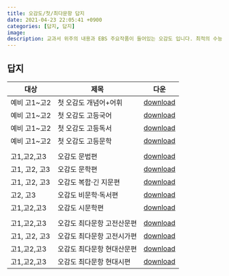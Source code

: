 ```yaml
---
title: 오감도/첫/최다문항 답지
date: 2021-04-23 22:05:41 +0900
categories: [답지, 답지]
image: 
description: 교과서 위주의 내용과 EBS 주요작품이 들어있는 오감도 입니다. 최적의 수능을 대비하기 위한 오감도, 첫오감도 입니다.
---
```



## **답지**
<table class="table table-bordered font-weight-bold " style="height: auto !important;">
<thead>
<tr><th>대상</th>
<th>제목</th>
<th>다운</th>
</tr></thead>
<tbody>                            

  <tr>
    <td class="text-center">예비 고1~고2</td>
    <td class="toolTip" title="[문학]01강 필수 개념어_시적 화자와 시적 대상주제별 어휘_구성 및 표현 ①02강 필수 개념어_시적 화자의 정서·태도 ①주제별 어휘_구성 및 표현 ②03강 필수 개념어_시적 화자의 정서·태도 ②주제별 어휘_구성 및 표현 ③04강 필수 개념어_시의 분위기와 화자의 어조 ①주제별 어휘_일반적 행동 ①05강 필수 개념어_시의 분위기와 화자의 어조 ②주제별 어휘_일반적 행동 ②06강 필수 개념어_시어의 의미와 기능주제별 어휘_태도 및 관점 ①07강 필수 개념어_시의 이미지주제별 어휘_태도 및 관점 ②08강 필수 개념어_시상 전개 방식주제별 어휘_인식 및 파악09강 필수 개념어_운율과 운율 형성 방법주제별 어휘_추정 및 판단10강 필수 개념어_수사법 ①주제별 어휘_정도 및 수준11강 필수 개념어_수사법 ②주제별 어휘_거리 및 관계12강 필수 개념어_수사법 ③, 기타 표현 방법 ①주제별 어휘_수와 양 ①13강 필수 개념어_기타 표현 방법 ②주제별 어휘_수와 양 ②14강 필수 개념어_작품의 소통 구조·감상 맥락·미적 범주주제별 어휘_부정적 상태15강 필수 개념어_운문 문학의 주제 의식주제별 어휘_고정과 변동16강 필수 개념어_운문 문학의 갈래주제별 어휘_일반적 상태 ①17강 필수 개념어_인물의 유형과 제시 방법주제별 어휘_일반적 상태 ②18강 필수 개념어_인물의 태도주제별 어휘_운영·개선·조절19강 필수 개념어_인물의 말하기 방식주제별 어휘_관여·도움·소통20강 필수 개념어_사건과 갈등주제별 어휘_공간 및 장소21강 필수 개념어_소재와 배경주제별 어휘_자연22강 필수 개념어_시점과 서술자주제별 어휘_감정23강 필수 개념어_서술 방식·장면·구성 ①주제별 어휘_한자 성어-정서 및 순리 ①24강 필수 개념어_서술 방식·장면·구성 ②주제별 어휘_한자 성어-정서 및 순리 ②25강 필수 개념어_문체와 표현 ①주제별 어휘_한자 성어-상태 및 상황26강 필수 개념어_문체와 표현 ②주제별 어휘_한자 성어-위기 및 극복27강 필수 개념어_산문 문학의 주제 의식주제별 어휘_한자 성어-태도 및 자세28강 필수 개념어_산문 문학의 갈래주제별 어휘_유의어·다의어 ①29강 필수 개념어_극의 특징주제별 어휘_유의어·다의어 ②30강 필수 개념어_수필의 특징주제별 어휘_유의어·다의어 ③[독서]31강 필수 개념어_사실적 이해주제별 어휘_인문 ①32강 필수 개념어_추론적·비판적 이해주제별 어휘_인문 ②33강 필수 개념어_글의 구조·서술 방식주제별 어휘_사회 ①[언어와 매체]34강 필수 개념어_음운 변동주제별 어휘_사회 ②35강 필수 개념어_높임·시간 표현주제별 어휘_사회 ③36강 필수 개념어_피동·사동·인용 표현주제별 어휘_과학 ①37강 필수 개념어_중세 국어의 음운·표기와 문법주제별 어휘_과학 ②38강 필수 개념어_언어와 매체 기타 용어주제별 어휘_기술[화법과 작문]39강 필수 개념어_담화의 종류주제별 어휘_예술 ①40강 필수 개념어_쓰기 과정주제별 어휘_예술 ②">
     첫 오감도 개념어+어휘                             
    </td>                        
    <td class="text-center">
      <a id="205" class="edu_down" href=" https://drive.google.com/file/d/1zDDJ58DEwZm670ekA_H2apauUB0BeTOa/view?usp=sharing" target="_blank">download</a>
    </td>
  </tr>
  <tr>
    <td class="text-center">예비 고1~고2</td>
    <td class="toolTip" title="Ⅰ. 문학 개념 1 서정 갈래의 이해 ① 개념 적용 1 현대시| 새에 대한 반성문 _복효근 개념 적용 2 현대시| (가) 엄마 걱정 _기형도 (나) 여승 _백석개념 2 서정 갈래의 이해 ② 개념 적용 1 현대시| 너를 기다리는 동안 _황지우개념 적용 2 고전 시가| (가) 두터비 파리를 물고~ _작자 미상 (나) 님이 오마 하거늘~ _작자 미상개념 3 서사 갈래의 이해 ① 개념 적용 1 현대 소설| 황만근은 이렇게 말했다 _성석제 개념 적용 2 고전 소설| 열녀춘향수절가 _작자 미상 개념 4 서사 갈래의 이해 ② 개념 적용 1 현대 소설| 도요새에 관한 명상 _김원일 개념 적용 2 고전 소설| 흥부전 _작자 미상 개념 5 극과 교술 갈래의 이해 개념 적용 1 시나리오| 동승 _함세덕 원작, 주경중 각색 개념 적용 2 고전 수필| 이옥설 _이규보개념 6 한국 문학의 흐름과 전통 개념 적용 1 고전 소설| 심청전 _작자 미상 개념 적용 2 고전 시가| (가) 가시리 _작자 미상 (나) 어이 못 오던가 ~ _작자 미상개념 7 감상의 관점과 맥락 개념 적용 1 고전 시가| (가) 제망매가 _월명사 (나) 오백 년 도읍지를~ _길재개념 적용 2 고전 소설| 홍길동전Ⅱ. 독서개념 1 사실적 독해 ① 개념 적용 1 인문| 동양 고전의 바다에 빠져라 _최진기 개념 적용 2 과학| 생활 환경과 기상 _김경익 외개념 적용 3 기술| 훤히 보이는 3D 기술 _김진웅 개념 2 사실적 독해 ② 개념 적용 1 인문| 기억의 단계에서 망각의 양상 _이정모 외 개념 적용 2 과학| 톡톡 튀는 소리의 세계 _전영석 개념 적용 3 예술| 조선 시대 산수화 _고연희 개념 3 추론적 독해 개념 적용 1 사회| 정치학 총론 _진영재 개념 적용 2 기술| 클라우드 _찰스 밥콕 개념 적용 3 예술| 한국 전통 건축의 비대칭성 _임석재 개념 4 비판적 독해 개념 적용 1 인문| 현대 심리학 이해 _현성용 외 개념 적용 2 사회| 경제학 원론 _이준구, 이창용 개념 적용 3 예술| 지식의 미술관 _이주헌Ⅲ. 화법과 작문개념 1 담화의 종류 개념 적용 문제 1~10 개념 2 의사소통 전략 개념 적용 문제 1~11 개념 3 작문의 본질과 글쓰기 전략 개념 적용 문제 1~9 개념 4 글쓰기 과정 개념 적용 문제 1~10 개념 5 화법과 작문 복합 개념 적용 문제 1~8Ⅳ. 언어와 매체개념 1 음운 개념 적용 문제 1~11 개념 2 단어, 의미 개념 적용 문제 1~16 개념 3 문장, 담화 개념 적용 문제 1~16 개념 4 국어 규범 개념 적용 문제 1~13 개념 5 옛 국어의 모습과 변화 개념 적용 문제 1~12 개념 6 매체 언어의 탐구와 활용 개념 적용 문제 1~8 개념 7 매체에 관한 태도 개념 적용 문제 1~6">
     첫 오감도 고등국어                             
    </td>                        
    <td class="text-center">
      <a id="204" class="edu_down" href=" https://drive.google.com/file/d/1_vRCNLZyF4NSnRfEjohONHW9vpcWe4lp/view?usp=sharing" target="_blank">download</a>
    </td>
  </tr>
  <tr>
    <td class="text-center">예비 고1~고2</td>
    <td class="toolTip" title="Ⅰ. 개념 학습개념 1 중심 내용 파악하기개념 적용 1 [예술] ‘원통’한 한옥 공간개념 적용 2 [사회] 금리에 대한 이해와 계산개념 2 서술 방식 파악하기개념 적용 1 [사회] 조세의 효율성과 공평성개념 적용 2 [과학] 『걸리버 여행기』 속 크기의 과학개념 3 글의 구조 파악하기개념 적용 1 [과학] 우주 공간에서 물을 여과하는 방법개념 적용 2 [인문] 인간과 기술의 관계, 변하고 있다개념 4 추론적으로 이해하기개념 적용 1 [과학] 화학적 친화력개념 적용 2 [인문] 『경국대전』으로 본 조선의 통치개념 5 비판적으로 이해하기개념 적용 1 [인문] 스피노자 윤리학개념 적용 2 [예술] 인상주의와 후기 인상주의개념 6 사례 및 상황 이해하기개념 적용 1 [인문] 목적론적 입장에서 본 행복개념 적용 2 [사회] 플랫폼의 미래 서브스크립션개념 7 시각 자료 이해하기개념 적용 1 [예술] 미래주의 회화 운동개념 적용 2 [과학] 우주 탐사선의 속도와 스윙바이Ⅱ. 실전 학습1 인문·사회·예술실전 1 [인문] 흄의 경험론실전 2 [인문] 인성론실전 3 [인문] 비트겐슈타인의 철학으로의 초대실전 4 [인문] 허구인 공포 영화의 괴물을 무서워하는 이유실전 5 [사회] 제조물 책임법실전 6 [사회] 국제 무역론실전 7 [사회] 물가 지수실전 8 [사회] 파생 상품론실전 9 [예술] 엑스레이 아트실전 10 [예술] 가우디 건축물의 특징실전 11 [예술] 클래식 음악의 ‘음악 해석’실전 12 [예술] 브레송의 ‘결정적 순간’2 과학·기술·융합실전 1 [과학] 해빙의 수명이 긴 이유실전 2 [과학] 식물의 생장실전 3 [과학] 금성의 관측실전 4 [과학] 약의 작용실전 5 [기술] 전기 레인지의 가열 방식실전 6 [기술] 자동 열차 제어 장치실전 7 [기술] 초고층 건물의 건축 기법실전 8 [기술] 유형거의 우수성실전 9 [융합] 니체의 철학과 표현주의 미술실전 10 [융합] 언어와 뇌실전 11 [융합] 과학 혁명과 패러다임의 변화">
     첫 오감도 고등독서                             
    </td>                        
    <td class="text-center">
      <a id="202" class="edu_down" href=" https://drive.google.com/file/d/1m_Zu2P3WaxCP-9Pag51T4hAFLc7SMkwH/view?usp=sharing" target="_blank">download</a>
    </td>
  </tr>
  <tr>
    <td class="text-center">예비 고1~고2</td>
    <td class="toolTip" title="Ⅰ. 운문 문학 개념 1 시적 화자와 시적 대상개념 적용 1 [현대시] 산길에서_이성부개념 적용 2 [현대시] (가) 모란이 피기까지는_김영랑 (나) 봄비_이동순개념 2 시어와 이미지개념 적용 1 [고전 시가] 정읍사_어느 행상인의 아내개념 적용 2 [현대시] (가) 낙화_이형기 (나) 간격_안도현개념 3 시상 전개 방식, 운율개념 적용 1 [고전 시가] 시집살이 노래_작자 미상개념 적용 2 [현대시] (가) 새벽 편지_곽재구 (나) 꽃구름 속에_박두진개념 4 다양한 표현 방법개념 적용 1 [고전 시가] 만흥_윤선도개념 적용 2 [현대시] (가) 견우의 노래_서정주 (나) 먼 후일_김소월개념 5 종합적 이해와 감상개념 적용 1 [현대시] 껍데기는 가라_신동엽개념 적용 2 [현대시] (가) 추억에서_박재삼 (나) 담양잠_최두석[문학사] 운문 문학의 흐름과 경향 ①고전 시가 ② 현대시실전 1 [고전 시가] (가) 서경별곡_작자 미상 (나) 만분가_조위실전 2 [고전 시가] (가) 꿈에 다니는 길이_이명한 (나) 바람도 쉬어 넘는 고개~_작자 미상 (다) 나무도 바윗돌도 없는 뫼에~_작자 미상실전 3 [고전 시가] (가) 속미인곡_정철 (나) 동짓달 기나긴 밤을~_황진이실전 4 [현대시] (가) 길_운동주 (나) 비망록_문정희실전 5 [현대시] (가) 들길에 서서_신석정 (나) 떨어져도 튀는 공처럼_정현종실전 6 [현대시] (가) 만술 아비의 축문_박목월 (나) 의자_이정록실전 7 [현대시] (가) 고향 앞에서_오장환 (나) 저문 강에 삽을 씻고_정희성실전 8 [현대시] (가) 장자를 빌려_원통에서_신경림 (나) 누군가 나에게 물었다_김종삼실전 9 [고전 시가+현대시] (가) 방옹시여_신흠 (나) 너의 목소리_오세영Ⅱ. 산문 문학개념 1 인물과 갈등개념 적용 1 [고전 소설] 이생규장전_김시습개념 적용 2 [현대 소설] 봄·봄_김유정개념 2 서술자, 시점, 서술 방식개념 적용 1 [현대 소설] 자전거 도둑 _박완서 개념 적용 2 [현대 소설] 삼포 가는 길 _황석영개념 3 소재, 배경, 구성개념 적용 1 [고전 소설] 숙영 낭자전 _작자 미상 개념 적용 2 [현대 소설] 줄 _이청준개념 4 문체와 표현 개념 적용 1 [판소리 사설] 수궁가_작자 미상 개념 적용 2 [현대 소설] 메밀꽃 필 무렵_이효석개념 5 극, 수필의 특징 개념 적용 1 [희곡] 파수꾼_이강백 개념 적용 2 [현대 수필] 파초_이태준[문학사] 산문 문학의 흐름과 경향 ③ 고전 산문 ④ 현대 산문실전 1 [가전체] 국순전_임춘실전 2 [고전 소설] 유충렬전_작자 미상 실전 3 [고전 소설] 구운몽_김만중 실전 4 [현대 소설] 소설가 구보 씨의 일일_박태원 실전 5 [현대 소설] 미스터 방_채만식 실전 6 [현대 소설] 리기다소나무 숲에 갔다가_김연수 실전 7 [희곡 | 소_유치진 실전 8 [고전 시가 + 고전 수필] (가) 황계사 _작자 미상 (나) 봄의 단상_이규보 실전 9 [고전 시가 + 현대 수필] (가) 독락당 _박인로 (나) 방우산장기_조지훈">
     첫 오감도 고등문학                             
    </td>                        
    <td class="text-center">
      <a id="203" class="edu_down" href=" https://drive.google.com/file/d/1LHL1w-TR8fLfZGX6fYk0kEPR7l3ffvpD/view?usp=sharing" target="_blank">download</a>
    </td>
  </tr>                            
  <tr style="height: auto !important;">
      <td colspan="3">        
        <script async src="https://pagead2.googlesyndication.com/pagead/js/adsbygoogle.js"></script>
        <ins class="adsbygoogle" style="display:block; text-align:center;" data-ad-layout="in-article" data-ad-format="fluid" data-ad-client="ca-pub-3309468445717403"              data-ad-slot="6933196864"></ins>
        <script>(adsbygoogle = window.adsbygoogle || []).push({});</script>
    </td>
  </tr>
  <tr>
    <td class="text-center">고1,고2,고3</td>
    <td class="toolTip" title="1장 음운01 국어의 음운 체계 02 음운 변동_교체 ① 03 음운 변동_교체 ② 04 음운 변동_축약 05 음운 변동_탈락 06 음운 변동_첨가 * 수능 실전 대비하기 2장 단어·어휘 07 형태소 08 단어의 형성 09 품사_체언 10 품사_관계언 11 품사_용언 12 품사_수식언, 독립언 13 단어의 의미 관계 14 어휘의 유형 15 사전 활용하기 16 단어의 의미 * 수능 실전 대비하기&nbsp;3장 문장 17 문장 성분_주성분 18 문장 성분_부속 성분, 독립 성분 19 문장의 짜임 20 문장 요소_종결 표현 21 문장 요소_높임 표현 22 문장 요소_시간 표현 23 문장 요소_피동 표현, 사동 표현 24 문장 요소_부정 표현 25 문장 바르게 고치기 * 수능 실전 대비하기 4장 담화 26 발화와 담화 27 담화 표현 * 수능 실전 대비하기 5장 어문 규정 28 한글 맞춤법 29 표준어 규정 30 로마자 표기법, 외래어 표기법 * 수능 실전 대비하기 6장 국어의 역사 31 한글의 제자 원리 32 중세 국어의 특징 * 수능 실전 대비하기 책 속의 책 * 정답과 해설·채움">
     오감도 문법편                             
    </td>                        
    <td class="text-center">
      <a id="145" class="edu_down" href=" https://drive.google.com/file/d/15wfuSY1QzkDGrwYWWYS5Y70-bnSnqVYl/view?usp=sharing" target="_blank">download</a>
    </td>
  </tr>
  <tr>
    <td class="text-center">고1, 고2, 고3</td>
    <td class="toolTip" title="1부 운문 문학감상 코칭01 화자의 정서나 태도 02 시어의 의미 및 기능 03 표현상의 특징과 효과04 작품의 종합적인 이해와 감상 Ⅰ. 현대시 1 |계절 이미지| 오월 / 샤갈의 마을에 내리는 눈 2 |비판적 현실 인식| 해 / 상행(上行) 3 |추억과 그리움| 국수 / 낙타 4 |성찰과 반성| 참회록 / 질투는 나의 힘 5 |비애감| 낙화 / 조그만 사랑 노래6 |만남과 이별| 견우의 노래 / 우리가 물이 되어7 |사랑과 희생| 꽃 피는 시절 / 첫사랑 8 |현실 비판| 새들도 세상을 뜨는구나 Ⅱ . 고전 시가고전 시가 갈래 1 |향가| 찬기파랑가(讚耆婆郞歌)2 |고려 가요| 정석가(鄭石歌)3 |고려 가요| 정과정곡(鄭瓜亭曲)4 |가사| 상춘곡(賞春曲) 5 |가사| 규원가(閨怨歌)6 |평시조 + 연시조| 이화(梨花)에~ / 만흥(漫興)7 |사설시조| 님이 오마 거~ / 귀 리 져 귀 리~ 2부 산문 문학감상 코칭01 인물의 성격, 태도, 심리 02 소재(배경)의 의미 및 기능03 서술상의 특징 및 효과 04 장면 및 사건(갈등)의 이해Ⅰ. 현대 소설1 |20~30년대| 탁류2 |20~30년대| 패강랭3 |20~30년대| 소설가 구보 씨의 일일 4 |40~50년대| 탈향5 |40~50년대| 너와 나만의 시간6 |60~70년대| 아우를 위하여 7 |60~70년대| 산거족(山居族)8 |80~90년대| 유자소전 Ⅱ. 극1 |가면극| 하회 별신굿 탈놀이2 |현대극| 파수꾼3 |시나리오| 뿌리 깊은 나무 Ⅲ. 고전 산문고전 산문 갈래1 |설화| 조신(調信)의 꿈 2 |가전체| 공방전(孔方傳) 3 |전기 소설| 이생규장전(李生窺牆傳) 4 |몽자류 소설| 구운몽(九雲夢)5 |풍자 소설| 광문자전(廣文者傳)6 |애정 소설| 옥단춘전(玉丹春傳) 7 |판소리계 소설| 심청전(沈淸傳)감상 코칭01 작가의 관점 및 태도02 서술상의 특징Ⅳ. 수필1 |고전 수필| 동명일기(東溟日記)2 |현대 수필| 슬픔에 관하여3 |현대 수필| 돌층계3부 복합 문학1 |현대시+현대 수필| 장수산 1 / 백설부2 |현대시+연시조| 섬진강 15 / 전원사시가3 |가사+현대 수필| 덴동 어미 화전가 / 소양강 처녀4 |시조+가사+고전 수필| 국화(菊花)야 너는 ~ / 봉선화가 / 꽃에 미친 김 군책 속의 책 · 정답과 해설쌈지북 · 문학 개념 사전">
     오감도 문학편                             
    </td>                        
    <td class="text-center">
      <a id="148" class="edu_down" href=" https://drive.google.com/file/d/1gPVDba34eYBuckiQSHt1hfSc9GuTi1uc/view?usp=sharing" target="_blank">download</a>
    </td>
  </tr>
  <tr>
    <td class="text-center">고1, 고2, 고3</td>
    <td class="toolTip" title="Ⅰ. 문학신유형 코칭 ∥ 이론 + 고전 산문 + 고전 산문 기출 이론 + 산문 복합실전 문제 01 ∥ 이론 + 고전 산문 + 고전 산문 기출 실전 문제 02 ∥ 이론 + 고전 산문 + 고전 산문 예상 실전 문제 03 ∥ 이론 + 고전 산문 + 현대 산문 기출 실전 문제 04 ∥ 이론 + 고전 산문 + 현대 산문 예상 실전 문제 05 ∥ 이론 + 고전 산문 + 현대 산문 예상 실전 문제 06 ∥이론 + 현대 산문 + 현대 산문 예상 이론 + 운문 복합실전 문제 07 ∥ 이론 + 고전 운문 + 고전 운문 기출 실전 문제 08 ∥ 이론 + 고전 운문 + 고전 운문 예상 실전 문제 09 ∥ 이론 + 고전 운문 + 고전 운문 예상 실전 문제 10 ∥ 이론 + 고전 운문 + 현대시 예상 실전 문제 11 ∥ 이론 + 고전 운문 + 현대시 예상 실전 문제 12 ∥ 이론 + 현대시 + 현대시 기출 실전 문제 13 ∥ 이론 + 현대시 + 현대시 예상 실전 문제 14 ∥ 이론 + 현대시 + 현대시 예상 갈래 복합실전 문제 15 ∥ 이론 + 고전 산문 + 고전 운문 예상 실전 문제 16 ∥ 이론 + 고전 운문 + 고전 산문 예상 실전 문제 17 ∥ 현대시 + 현대 산문 예상 실전 문제 18 ∥ 현대시 + 극 기출 실전 문제 19 ∥ 이론 + 현대시 + 극 예상 문학 이론 코칭Ⅱ. 비문학 신유형 코칭 ∥ 사회 + 사회 기출인문·사회 중심 융합실전 문제 01 ∥ 사회 + 사회 예상 실전 문제 02 ∥ 사회 + 사회 예상 실전 문제 03 ∥ 사회 + 인문 예상 실전 문제 04 ∥ 사회 + 예술 예상 실전 문제 05 ∥ 인문 + 사회 예상 실전 문제 06 ∥ 인문 + 과학 예상 실전 문제 07 ∥ 인문 + 과학 예상 실전 문제 08 ∥ 인문 + 예술 예상 과학·기술·예술 중심 융합실전 문제 09 ∥ 기술 + 예술 기출 실전 문제 10 ∥ 기술 + 예술 예상 실전 문제 11 ∥ 기술 + 과학 예상 실전 문제 12 ∥ 과학 + 예술 기출 실전 문제 13 ∥ 과학 + 예술 예상 실전 문제 14 ∥ 과학 + 기술 예상 실전 문제 15 ∥ 예술 + 기술 예상 실전 문제 16 ∥ 예술 + 과학 예상 ● 책 속의 책 ∥ 정답과 해설·채움">
     오감도 복합·긴 지문편                             
    </td>                        
    <td class="text-center">
      <a id="147" class="edu_down" href=" https://drive.google.com/file/d/16g_V-EnLuOJpVP4FPCE7C1zzXTMegKRQ/view?usp=sharing" target="_blank">download</a>
    </td>
  </tr>
  <tr>
    <td class="text-center">고2, 고3</td>
    <td class="toolTip" title="I부 수능 고수가 되는 독해 원리01 지문을 꿰뚫는 핵심 내용을 찾아라[감잡기] 개체화 사회 10[다잡기] 조명 기구의 발광 효율과 수명 1202 글의 서술 방식과 정보를 파헤쳐라[감잡기] 소송 제도 14[다잡기] 엘니뇨, 라니냐 16 03 글 속에 숨은 내용을 찾아라[감잡기] 고고학의 유물 자료 해석 18[다잡기] 콘크리트를 통해 본 건축 재료와 건축 미학의 관계 20 04 기준을 세워 비판하며 읽어라[감잡기] 간접 광고의 이해 22[다잡기] 지식의 구분에 대한 논리실증주의와 포퍼, 콰인의 주장 24 05 내 생각을 덧붙여 창의적으로 수용하라[감잡기] 음악 음향학 26[다잡기] 화학 스페셜 28 06 지문을 문제에 적용하며 읽어라[감잡기] 도덕적 운과 도덕적 평가 30[다잡기] 보험과 고지 의무 제도 32II부 수능 고수가 되는 독해 실전1장 인문 361 데리다의 해체주의 382 도가와 기계 문명 423 100% 진실은 없다 464 정신적 결정론과 무의식 495 종교와 과학 522장 사회 561 빅데이터의 양면성 582 공업 입지론 623 잊혀질 권리 654 기업의 사회적 책임과 소비자 교육 685 공공 부조 713장 과학 741 엔트로피 증가의 법칙 762 혈연 선택 이론 803 인슐린과 건강 834 항성 연구와 별의 색깔 865 쾨니히스베르크의 다리 건너기 894장 기술 921 조류 발전 기술 942 아쿠아포닉스 983 와이파이보다 빠른 라이파이 1014 빛으로 만드는 레이저 1045 에르고노믹스 1075장 예술 1101 한국의 조각 예술 1122 동양 회화의 선적 사유 1163 아도르노의 모더니즘 예술론 1204 영화의 셔레이드 기법 B20 1235 예술 사진의 방법론 1266장 융합 1301 소리의 세기와 음향학 1322 수소의 발견 1363 교역 디아스포라 1404 교정적 정의와 분배적 정의 1435 세계 문화유산, 조선 왕릉 146Ⅲ부 수능 고수가 되는 모의고사모의고사 01회 152모의고사 02회 160모의고사 03회 168정답과 해설·채움부록_수능 대비 비문학·독서 필수 개념어 30">
     오감도 비문학·독서편                             
    </td>                        
    <td class="text-center">
      <a id="146" class="edu_down" href=" https://drive.google.com/file/d/1FXtaCP4IjcpxCLdKr47jKCFHUpOFsZym/view?usp=sharing" target="_blank">download</a>
    </td>
  </tr>
  <tr>
    <td class="text-center">고1,고2,고3</td>
    <td class="toolTip" title="1부 개념&amp;유형 탐구 시문학 감상 원리 [개념&amp;유형 01] 시의 화자와 시적 대상 및 상황[개념&amp;유형 02] 시의 언어 [개념&amp;유형 03] 표현 방식의 특징과 효과 [개념&amp;유형 04] 종합적인 이해와 감상 2부 실전 적용 <Ⅰ. 현대시> 현대시의 시대별 흐름 [사랑과 이별] 01 즐거운 편지_황동규 ┃ 찔레_문정희 02 내 마음을 아실 이_김영랑 ┃ 강우_김춘수 03 봄비_변영로 ┃ 세월이 가면_박인환 [자연과 고향] 04 산유화_김소월 ┃ 수묵 정원 9-번짐_장석남 05 산이 날 에워싸고_박목월 ┃ 거산호 Ⅱ_김관식 06 고향_정지용 ┃ 향아_신동엽 [내면 성찰과 이상] 07 당신을 보았습니다_한용운 ┃ 참깨를 털면서_김준태08 생명의 서_유치환 ┃ 나팔꽃_송수권 09 눈길_고은 ┃ 설일_김남조 [사회와 역사]10 대설주의보_최승호 ┃ 누가 하늘을 보았다 하는가_신동엽 11 납작납작-박수근 화법을 위하여_김혜순 ┃ 우리 동네 구자명 씨_고정희 12 남신의주 유동 박시봉방_백석 ┃ 세한도_고재종 [다양한 삶의 모습] 13 귀천_천상병 ┃ 새벽 편지_곽재구 14 어느 날 고궁을 나오면서_김수영 ┃ 홀린 사람_기형도 <Ⅱ. 고전 시가> 고전 시가의 갈래별 특성 [고대 가요, 향가] 15 공무도하가_백수광부의 아내 ┃ 정읍사_작자 미상 16 모죽지랑가_득오 ┃ 안민가_충담사 [고려 가요] 17 청산별곡_작자 미상 18 가시리_작자 미상 ┃ 만전춘별사_작자 미상 [경기체가, 악장] 19 한림별곡_한림 제유 20 용비어천가_정인지 외 [시조] 21 댁들에 동난지이 사오 ~_작자 미상 ┃ 발가벗은 아이들이 ~_이정신22 창 내고자 창을 내고자 ~_작자 미상 ┃ 싀어마님 며나라기 낫바 ~_작자 미상 23 동짓달 기나긴 밤을~_황진이 ┃ 이화우 흩뿌릴 제~_계랑 ┃ 꿈에나 님을 볼려~_호석균24 어부단가_이현보 ┃ 고산구곡가_이이 [가사]25 속미인곡_정철 26 연행가_홍순학 27 만언사_안조환 28 용부가_작자 미상 29 상사별곡_작자 미상 [한시, 언해, 민요] 30 보리타작_정약용 ┃ 갈역잡영_김창흡31 춘망_두보 ┃ 강촌_두보 32 논매기 노래_작자 미상 ┃ 자진방아 타령_작자 미상 <Ⅲ. 갈래 복합> [현대시+현대 수필] 33 무등을 보며_서정주 ┃ 산촌여정_이상 [시조+가사+현대시] 34 관동별곡_정철┃어부사시사_윤선도 ┃ 동물원의 오후_조지훈 [가사+고전 수필] 35 노처녀가_작자 미상 ┃ 통곡할 만한 자리_박지원 [가사+시조+현대 수필] 36 선상탄_박인로 ┃ 어이 못 오던다 ~_작자 미상 ┃ 풀 비린내에 대하여_나희덕">
     오감도 시문학편                             
    </td>                        
    <td class="text-center">
      <a id="144" class="edu_down" href=" https://drive.google.com/file/d/11SkJCBZxPrqP04lLFqii5fJIeAWcv8gR/view?usp=sharing" target="_blank">download</a>
    </td>
  </tr>                            
  <tr style="height: auto !important;">
      <td colspan="3" class="text-center" style="height: auto !important;">        
        <ins class="adsbygoogle" style="display:block; text-align:center;" data-ad-layout="in-article" data-ad-format="fluid" data-ad-client="ca-pub-3309468445717403"              data-ad-slot="6933196864"></ins>
        <script>(adsbygoogle = window.adsbygoogle || []).push({});</script>
    </td>
  </tr>
  <tr>
    <td class="text-center">고1,고2,고3</td>
    <td class="toolTip" title="1부 서사 문학서사 문학의 흐름과 경향 설화·서사 무가01 주몽 신화_ 작자 미상 02 조신의 꿈_ 일연 편 03 바리공주_ 작자 미상 영웅 군담 소설04 홍길동전_ 허균 05 유충렬전_ 작자 미상 06 전우치전_ 작자 미상 07 최척전_ 조위한 08 조웅전_ 작자 미상 09 임진록_ 작자 미상 10 최고운전_ 작자 미상 11 소대성전_ 작자 미상 12 임경업전_ 작자 미상 13 김원전_ 작자 미상 14 낙성비룡_ 작자 미상 15 김영철전_ 홍세태 16 석화룡전_ 작자 미상 17 영이록_ 작자 미상 18 육미당기_ 서유영 19 장경전_ 작자 미상 20 김진옥전_ 작자 미상 여성 영웅 소설21 홍계월전_ 작자 미상 22 박씨전_ 작자 미상 23 장국진전_ 작자 미상 24 금방울전_ 작자 미상 25 이대봉전_ 작자 미상 26 정수정전_ 작자 미상 애정 소설27 이생규장전_ 김시습 28 숙향전_ 작자 미상 29 만복사저포기_ 김시습 30 심생전_ 이옥 31 채봉감별곡_ 작자 미상 32 숙영낭자전_ 작자 미상 33 윤지경전_ 작자 미상 34 남윤전_ 작자 미상 35 매화전_ 작자 미상 36 옥단춘전_ 작자 미상 37 주생전_ 권필 38 양산백전_ 작자 미상 39 백학선전_ 작자 미상 가정 소설40 사씨남정기_ 김만중 41 창선감의록_ 조성기 42 장화홍련전_ 작자 미상 43 장풍운전_ 작자 미상 44 정을선전_ 작자 미상 45 반씨전_ 작자 미상 46 월영낭자전_ 작자 미상 47 콩쥐팥쥐전_ 작자 미상 풍자 소설48 허생전_ 박지원 49 광문자전_ 박지원 50 호질_ 박지원 51 서동지전_ 작자 미상 52 양반전 박지원 53 까치전_ 작자 미상 54 유광억전_ 이옥 55 예덕선생전_ 박지원 56 황새결송_ 작자 미상 57 민옹전_ 박지원 판소리계 소설58 흥부전_ 작자 미상 59 옹고집전_ 작자 미상 60 이춘풍전_ 작자 미상 61 장끼전_ 작자 미상 몽유·몽자류 소설62 구운몽_ 김만중 63 운영전_ 작자 미상 64 옥루몽_ 남영로 65 남염부주지_ 김시습 66 용궁부연록_ 김시습 67 강도몽유록_ 작자 미상 68 원생몽유록_ 임제 가전체69 공방전_ 임춘 70 국순전_ 임춘 71 국선생전_ 이규보 72 화왕전_ 이이순 2부 극·교술 문학극·교술 문학의 흐름과 경향 판소리73 춘향가_ 작자 미상 74 수궁가_ 작자 미상 75 적벽가_ 작자 미상 76 심청가_ 작자 미상 가면극77 봉산 탈춤_ 작자 미상 78 하회 별신굿 탈놀이_작자 미상 79 양주 별산대놀이_ 작자 미상 80 꼭두각시놀음_ 작자 미상 고전 수필81 차마설_ 이곡 82 이옥설_ 이규보 83 주옹설_ 권근 84 낙치설_ 김창흡 85 동명일기_ 의유당 86 통곡할 만한 자리_ 박지원 87 수오재기_ 정약용 88 규중칠우쟁론기_ 작자 미상 89 조침문_ 유씨 부인 90 산성일기_ 작자 미상 91 의아기_ 주세붕 92 한중록_ 혜경궁 홍씨 책 속의 책 / 정답과 해설·채움">
     오감도 최다문항 고전산문편                             
    </td>                        
    <td class="text-center">
      <a id="190" class="edu_down" href=" https://drive.google.com/file/d/1qf-QpEsaOpFql896rqlDtloaoEg7aNIw/view?usp=sharing" target="_blank">download</a>
    </td>
  </tr>
  <tr>
    <td class="text-center">고1, 고2, 고3</td>
    <td class="toolTip" title="1. 고대 가요  2. 향가  3. 고려 가요  4. 경기체가  5. 한시  6. 언해  7. 악장  8. 평시조.사설시조 9. 연시조  10. 가사  11. 민요  12. 갈래 복합">
     오감도 최다문항 고전시가편                             
    </td>                        
    <td class="text-center">
      <a id="193" class="edu_down" href=" https://drive.google.com/file/d/1APTujlitKBQiYAbVcWOyclSR33ULt1H0/view?usp=sharing" target="_blank">download</a>
    </td>
  </tr>
  <tr>
    <td class="text-center">고1,고2,고3</td>
    <td class="toolTip" title="1부 현대 소설현대 소설의 흐름과 경향사랑_ 사람, 삶 그리고 사랑01 메밀꽃 필 무렵_ 이효석 02 눈길_ 이청준 03 역마_ 김동리 04 무정_ 이광수 내면_ 내 안의 목소리에 귀 기울이기05 소설가 구보 씨의 일일_ 박태원 06 사평역_ 임철우 07 날개_ 이상 08 무진기행_ 김승옥 09 타인의 방_ 최인호 성장_ 아픔 뒤에 찾아오는 성장의 시간10 나목_ 박완서 11 중국인 거리_ 오정희 12 자전거 도둑_ 김소진 13 아름다운 얼굴_ 송기원 14 19세_ 이순원 예술_ 고통 속에서 꽃 피운 예술혼15 흐르는 북_ 최일남 16 무영탑_ 현진건 17 광염 소나타_ 김동인 18 독 짓는 늙은이_ 황순원 도시_ 회색 도시에서 살아가기19 난장이가 쏘아 올린 작은 공_ 조세희 20 서울, 1964년 겨울_ 김승옥 21 삼포 가는 길_ 황석영 22 아홉 켤레의 구두로 남은 사내_ 윤흥길 23 달밤_ 이태준 24 화산댁이_ 오영수 25 원미동 시인_ 양귀자 농촌_흙냄새 나는 사람들의 이야기26 봄·봄_ 김유정 27 황만근은 이렇게 말했다_ 성석제 28 만무방_ 김유정 29 돌다리_ 이태준 30 관촌수필_ 이문구 31 고향_ 현진건 32 제일 과 제일 장(第一課 第一章)_ 이무영 33 징 소리_ 문순태 사회_ 문제적 인간, 문제적 사건34 태평천하_ 채만식 35 만세전_ 염상섭 36 삼대_ 염상섭 37 꺼삐딴 리_ 전광용 38 도요새에 관한 명상_ 김원일 39 모래톱 이야기_ 김정한 40 화랑의 후예_ 김동리 41 미스터 방_ 채만식 42 소문의 벽_ 이청준 43 우상의 눈물_ 전상국 전쟁_ 아물지 않은 민족의 상처44 광장_ 최인훈 45 장마_ 윤흥길 46 나상_ 이호철 47 너와 나만의 시간_ 황순원 48 비 오는 날_ 손창섭 49 유예_ 오상원 50 나룻배 이야기_ 하근찬 51 불꽃_ 선우휘 역사_ 시간의 소용돌이 속으로52 토지_ 박경리 53 격정 시대_ 김학철 54 남한산성_ 김훈&nbsp;2부 극·수필현대 극·수필의 흐름과 경향극55 파수꾼_ 이강백 56 원고지_ 이근삼 57 내 마음의 풍금_ 하근찬 원작 / 이영재 각색 58 서편제_ 이청준 원작 / 김명곤 각색 59 소_ 유치진 60 결혼_ 이강백 61 만선_ 천승세 62 동승_ 함세덕 63 살아 있는 이중생 각하_ 오영진 64 성난 기계_ 차범석 65 뿌리 깊은 나무_ 이정명 원작 / 김영현, 박상연 각색 66 오발탄_ 이범석 원작 / 나소운, 이종기 각색 67 갯마을_ 오영수 원작 / 신봉승 각색 68 웰컴 투 동막골_ 장진 69 빨래_ 추민주 70 산돼지_ 김우진 71 오구-죽음의 형식_ 이윤택 72 춘풍의 처_ 오태석 수필73 무소유_ 법정 74 수필_ 피천득 75 파초_ 이태준 76 권태_ 이상 77 특급품_ 김소운 78 낙엽을 태우면서_ 이효석 79 산정무한_ 정비석 80 봄_ 윤오영 81 불국사 기행_ 현진건 82 신록 예찬_ 이양하 83 고향 이루는 생각들_ 유경환 84 몇 어찌_ 양주동 85 다듬이_ 정진권 86 백설부_ 김진섭 87 게_ 김용준 88 딸깍발이_ 이희승 89 감탄과 연민_ 고재종 90 당신이 나무를 더 사랑하는 까닭_ 신영복 책 속의 책 / 정답과 해설·채움">
     오감도 최다문항 현대산문편                             
    </td>                        
    <td class="text-center">
      <a id="192" class="edu_down" href=" https://drive.google.com/file/d/1io7R0O2X9ixpw-Vp7RT0-5sY_UC2Hp3f/view?usp=sharing" target="_blank">download</a>
    </td>
  </tr>
  <tr>
    <td class="text-center">고1,고2,고3</td>
    <td class="toolTip" title="1 시 속에 마음 담기 - 정서 관점에서의 주요 작품 모음 2 개인적 차원의 태도 그려 내기 - 개인적 태도 관점에서의 주요 작품 모음 3 사회적 차원의 태도 그려 내기 - 사회적 태도 관점에서의 주요 작품 모음 4 시에서 주목한 대상 만나기 - 소재 관점에서의 주요 작품 모음 5 시에서 오감 느끼기 - 이미지 관점에서의 주요 작품 모음 6 시 속의 다양한 표현 들여다보기 - 표현 관점에서의 주요 작품 모음 7 시를 통해 상황 말하기 - 시적 정황 관점에서의 주요 작품 모음 8 드넓은 시의 세계 경험하기 - 다양한 관점에서의 주요 작품 모음 책 속의 책 / 정답과 해설·채움">
     오감도 최다문항 현대시편                             
    </td>                        
    <td class="text-center">
      <a id="191" class="edu_down" href=" https://drive.google.com/file/d/1xWvXaStMNRTJccBASFtjVgAnPNMbBgSA/view?usp=sharing" target="_blank">download</a>
    </td>
  </tr>                      
</tbody>
</table>
